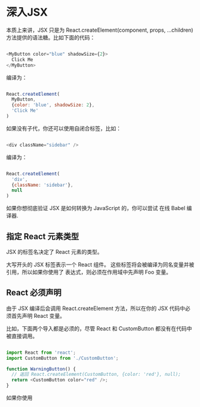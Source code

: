 # 深入JSX

本质上来讲，JSX 只是为 React.createElement(component, props, ...children) 方法提供的语法糖。比如下面的代码：

```javascript

<MyButton color="blue" shadowSize={2}>
  Click Me
</MyButton>

```

编译为：

```javascript

React.createElement(
  MyButton,
  {color: 'blue', shadowSize: 2},
  'Click Me'
)

```

如果没有子代，你还可以使用自闭合标签，比如：

```javascript

<div className="sidebar" />

```

编译为：

```javascript

React.createElement(
  'div',
  {className: 'sidebar'},
  null
)

```

如果你想彻底验证 JSX 是如何转换为 JavaScript 的，你可以尝试 在线 Babel 编译器.

## 指定 React 元素类型

JSX 的标签名决定了 React 元素的类型。

大写开头的 JSX 标签表示一个 React 组件。
这些标签将会被编译为同名变量并被引用，所以如果你使用了 <Foo /> 表达式，则必须在作用域中先声明 Foo 变量。

## React 必须声明

由于 JSX 编译后会调用 React.createElement 方法，所以在你的 JSX 代码中必须首先声明 React 变量。

比如，下面两个导入都是必须的，尽管 React 和 CustomButton 都没有在代码中被直接调用。

```javascript

import React from 'react';
import CustomButton from './CustomButton';

function WarningButton() {
  // 返回 React.createElement(CustomButton, {color: 'red'}, null);
  return <CustomButton color="red" />;
}

```

如果你使用 <script> 加载 React，它将作用于全局。

## 点表示法

你还可以使用 JSX 中的点表示法来引用 React 组件。
你可以方便地从一个模块中导出许多 React 组件。例如，有一个名为 MyComponents.DataPicker 的组件，你可以直接在 JSX 中使用它：

```javascript

import React from 'react';

const MyComponents = {
  DatePicker: function DatePicker(props) {
    return <div>Imagine a {props.color} datepicker here.</div>;
  }
}

function BlueDatePicker() {
  return <MyComponents.DatePicker color="blue" />;
}

```

## 首字母大写

当元素类型以小写字母开头时，它表示一个内置的组件，如 <div> 或 <span>，
并将字符串 ‘div’ 或 ‘span’ 传 递给 React.createElement。
以大写字母开头的类型，如 <Foo /> 编译为 React.createElement(Foo)，并它正对应于你在 JavaScript 文件中定义或导入的组件。

我们建议用大写开头命名组件。如果你的组件以小写字母开头，请在 JSX 中使用之前其赋值给大写开头的变量。

例如，下面的代码将无法按预期运行：

```javascript

import React from 'react';

// 错误！组件名应该首字母大写:
function hello(props) {
  // 正确！div 是有效的 HTML 标签:
  return <div>Hello {props.toWhat}</div>;
}

function HelloWorld() {
  // 错误！React 会将小写开头的标签名认为是 HTML 原生标签:
  return <hello toWhat="World" />;
}

```

为了解决这个问题，我们将 hello 重命名为 Hello，然后使用 &lt;Hello /&gt; 引用：


```javascript

import React from 'react';

// 正确！组件名应该首字母大写:
function Hello(props) {
  // 正确！div 是有效的 HTML 标签:
  return <div>Hello {props.toWhat}</div>;
}

function HelloWorld() {
  // 正确！React 能够将大写开头的标签名认为是 React 组件。
  return <Hello toWhat="World" />;
}

```

## 在运行时选择类型

你不能使用表达式来作为 React 元素的标签。
如果你的确想通过表达式来确定 React 元素的类型，请先将其赋值给大写开头的变量。
这种情况一般会在你想通过属性值条件渲染组件时出现：

```javascript

import React from 'react';
import { PhotoStory, VideoStory } from './stories';

const components = {
  photo: PhotoStory,
  video: VideoStory
};

function Story(props) {
  // 错误！JSX 标签名不能为一个表达式。
  return <components[props.storyType] story={props.story} />;
}

```
要解决这个问题，我们需要先将类型赋值给大写开头的变量。

```javascript

import React from 'react';
import { PhotoStory, VideoStory } from './stories';

const components = {
  photo: PhotoStory,
  video: VideoStory
};

function Story(props) {
  // 正确！JSX 标签名可以为大写开头的变量。
  const SpecificStory = components[props.storyType];
  return <SpecificStory story={props.story} />;
}

```

## 属性

在 JSX 中有几种不同的方式来指定属性。

### 使用 JavaScript 表达式

你可以传递任何 {} 包裹的 JavaScript 表达式作为一个属性值。例如，在这个 JSX 中：

```javascript

<MyComponent foo={1 + 2 + 3 + 4} />

```

对于 MyComponent来说， props.foo 的值为 10，这是 1 + 2 + 3 + 4 表达式计算得出的。

if 语句和 for 循环在 JavaScript 中不是表达式，因此它们不能直接在 JSX 中使用，所以你可以将它们放在周围的代码中。

```javascript

function NumberDescriber(props) {
  let description;
  if (props.number % 2 == 0) {
    description = <strong>even</strong>;
  } else {
    description = <i>odd</i>;
  }
  return <div>{props.number} is an {description} number</div>;
}

```

### 字符串常量

你可以将字符串常量作为属性值传递。下面这两个 JSX 表达式是等价的：

```javascript

<MyComponent message="hello world" />

<MyComponent message={'hello world'} />

```
当你传递一个字符串常量时，它不会对其进行 HTML 转义，所以下面两个 JSX 表达式是相同的：

```javascript

<MyComponent message="&lt;3" />

<MyComponent message={'<3'} />

```
这种行为通常是无意义的，提到它只是为了完整性。

### 默认为 True

如果你没有给属性传值，它默认为 true。因此下面两个 JSX 是等价的：

```javascript

<MyTextBox autocomplete />

<MyTextBox autocomplete={true} />

```

一般情况下，我们不建议这样使用，因为它会与 ES6 对象简洁表示法 混淆。
比如 {foo} 是 {foo: foo} 的简写，而不是 {foo: true}。这里能这样用，是因为它符合 HTML 的做法。

### 扩展属性

如果你已经有了个 props 对象，并且想在 JSX 中传递它，你可以使用 ... 作为扩展操作符来传递整个属性对象。下面两个组件是等效的：

```javascript

function App1() {
  return <Greeting firstName="Ben" lastName="Hector" />;
}

function App2() {
  const props = {firstName: 'Ben', lastName: 'Hector'};
  return <Greeting {...props} />;
}

```
当你构建通用容器时，扩展属性会非常有用。然而，这样做也可能让很多不相关的属性，传递到不需要它们的组件中使代码变得混乱。我们建议你谨慎使用此语法。

## 子代

在包含开始和结束标签的 JSX 表达式中，标记之间的内容作为特殊的参数传递：props.children。有几种不同的方法来传递子代：

### 字符串常量

你可以在开始和结束标签之间放入一个字符串，则 props.children 就是那个字符串。这对于许多内置 HTML 元素很有用。例如：

```javascript

<MyComponent>Hello world!</MyComponent>

```

这是有效的 JSX，并且 MyComponent 的 props.children 值将会直接是 "hello world!"。因为 HTML 未转义，所以你可以像写 HTML 一样写 JSX：

    <div>This is valid HTML &amp; JSX at the same time.</div>
    
JSX 会移除行空行和开始和结尾处的空格。标签邻近的新行也会被移除，字符串常量内部的换行会被压缩成一个空格，所以下面这些都等价：

    <div>Hello World</div>
    
    <div>
      Hello World
    </div>
    
    <div>
      Hello
      World
    </div>
    
    <div>
    
      Hello World
    </div>


### JSX

你可以通过子代嵌入更多的 JSX 元素，这对于嵌套显示组件非常有用：

```javascript

<MyContainer>
  <MyFirstComponent />
  <MySecondComponent />
</MyContainer>

```
你可以混合不同类型的子元素，同时用字符串常量和 JSX 子元素，这是 JSX 类似 HTML 的另一种形式，这在 JSX 和 HTML 中都是有效的：

    <div>
      Here is a list:
      <ul>
        <li>Item 1</li>
        <li>Item 2</li>
      </ul>
    </div>
    
一个 React 组件不能返回多个 React 元素，但是单个 JSX 表达式可以有多个子元素，因此，如果你希望一个组件渲染多个元素，你可以用 <div> 将其包起来。

### JavsScript 表达式

你可以将任何 {} 包裹的 JavaScript 表达式作为子代传递。例如，下面这些表达式是等价的：

```javascript

<MyComponent>foo</MyComponent>

<MyComponent>{'foo'}</MyComponent>

```

这对于渲染任意长度的 JSX 表达式的列表很有用。例如，下面将会渲染一个 HTML 列表：

```javascript

function Item(props) {
  return <li>{props.message}</li>;
}

function TodoList() {
  const todos = ['finish doc', 'submit pr', 'nag dan to review'];
  return (
    <ul>
      {todos.map((message) => <Item key={message} message={message} />)}
    </ul>
  );
}

```

JavsScript 表达式可以与其他类型的子代混合使用。这通常对于字符串模板非常有用：

```javascript

function Hello(props) {
  return <div>Hello {props.addressee}!</div>;
}

```

### 函数

通常情况下，插入 JSX 中的 JavsScript 表达式将被认作字符串、React 元素或这些内容的列表。
然而，props.children 可以像其它属性一样传递任何数据，而不仅仅是 React 元素。
例如，如果你使用自定义组件，则可以将调用 props.children 来获得传递的子代：

```javascript

// Calls the children callback numTimes to produce a repeated component
function Repeat(props) {
  let items = [];
  for (let i = 0; i < props.numTimes; i++) {
    items.push(props.children(i));
  }
  return <div>{items}</div>;
}

function ListOfTenThings() {
  return (
    <Repeat numTimes={10}>
      {(index) => <div key={index}>This is item {index} in the list</div>}
    </Repeat>
  );
}

```

传递给自定义组件的子代可以是任何元素，只要该组件在 React 渲染前将其转换成 React 能够理解的东西。
这个用法并不常见，但当你想扩展 JSX 时可以使用。


### 布尔值、Null 和 Undefined 被忽略

false、null、undefined 和 true 都是有效的子代，但它们不会直接被渲染。下面的表达式是等价的：

    <div />
    
    <div></div>
    
    <div>{false}</div>
    
    <div>{null}</div>
    
    <div>{undefined}</div>
    
    <div>{true}</div>

这在根据条件来确定是否渲染React元素时非常有用。以下的JSX只会在showHeader为true时渲染<Header />组件。

```javascript

<div>
  {showHeader && <Header />}
  <Content />
</div>

```

值得注意的是，React 提供了一些 “falsy” 值 （即， 除了false 外，0，“”，null，undefined 和 NaN），
它们依然会被渲染。例如，下面的代码不会像你预期的那样运行，因为当 props.message 为空数组时，它会打印 0：

```javascript

<div>
  {props.messages.length &&
    <MessageList messages={props.messages} />
  }
</div>

```

要解决这个问题，请确保 && 前面的表达式始终为布尔值：

```javascript

<div>
  {props.messages.length > 0 &&
    <MessageList messages={props.messages} />
  }
</div>

```

相反，如果你想让类似 false、true、null 或 undefined 出现在输出中，你必须先把它转换成字符串 :

```javascript

<div>
  My JavaScript variable is {String(myVariable)}.
</div>

```